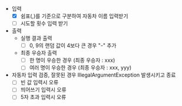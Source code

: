 - 입력
  - [x] 쉼표(,)를 기준으로 구분하여 자동차 이름 입력받기
  - [ ] 시도할 횟수 입력 받기
- 출력
  - 실행 결과 출력
    - [ ] 0, 9의 랜덤 값이 4보다 큰 경우 "-" 추가
  - 최종 우승자 출력
    - [ ] 한 명이 우승한 경우 (최종 우승자 : xxx)
    - [ ] 여러 명이 우승한 경우 (최종 우승자 : xxx, yyy)
- 자동차 입력 검증, 잘못된 경우 IllegalArgumentException 발생시키고 종료
  - [ ] 빈 값 입력시 오류
  - [ ] 띄어쓰기 입력시 오류
  - [ ] 5자 초과 입력시 오류